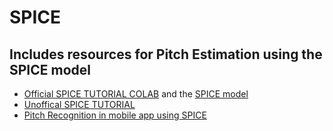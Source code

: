 # SPICE

## Includes resources for Pitch Estimation using the SPICE model

* [Official SPICE TUTORIAL COLAB](https://www.tensorflow.org/hub/tutorials/spice) and the [SPICE model](https://tfhub.dev/google/spice/2)
* [Unoffical SPICE TUTORIAL](https://analyticsindiamag.com/sound-pitch-recognition-using-spice/)
* [Pitch Recognition in mobile app using SPICE](https://github.com/farmaker47/Pitch_Estimator)
